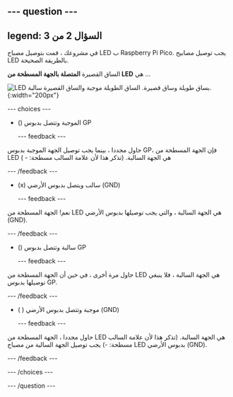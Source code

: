 
--- question ---
---
legend: السؤال 2 من 3
---

في مشروعك ، قمت بتوصيل مصباح LED ب Raspberry Pi Pico. يجب توصيل مصابيح LED بالطريقة الصحيحة.

الساق القصيرة **المتصلة بالجهة المسطحة من LED** هي ...

![LED بساق طويلة وساق قصيرة. الساق الطويلة موجبة والساق القصيرة سالبة.](images/pos-neg.png){:width="200px"}

--- choices ---

- () الموجبة وتتصل بدبوس GP

  --- feedback ---

حاول مجددا ، بينما يجب توصيل الجهة الموجبة بدبوس GP، فإن الجهة المسطحة من LED هي الجهة السالبة. (تذكر هذا لأن علامة السالب مسطحة: - )

  --- /feedback ---

- (x) سالب ويتصل بدبوس الأرضي (GND)

  --- feedback ---

نعم! الجهة المسطحة من LED هي الجهة السالبة ، والتي يجب توصيلها بدبوس الأرضي (GND).

  --- /feedback ---

- () سالبة وتتصل بدبوس GP

  --- feedback ---

حاول مرة أخرى ، في حين أن الجهة المسطحة من LED هي الجهة السالبة ، فلا ينبغي توصيلها بدبوس GP.

  --- /feedback ---

- ( ) موجبة وتتصل بدبوس الأرضي (GND)

  --- feedback ---

حاول مجددا ، الجهة المسطحة من LED هي الجهة السالبة. (تذكر هذا لأن علامة السالب مسطحة: -) يجب توصيل الجهة السالبة من مصباح LED بدبوس الأرضي (GND).

  --- /feedback ---

--- /choices ---

--- /question ---
